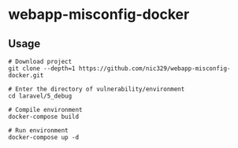 # webapp-misconfig-docker


## Usage
```
# Download project
git clone --depth=1 https://github.com/nic329/webapp-misconfig-docker.git

# Enter the directory of vulnerability/environment
cd laravel/5_debug

# Compile environment
docker-compose build

# Run environment
docker-compose up -d
```

